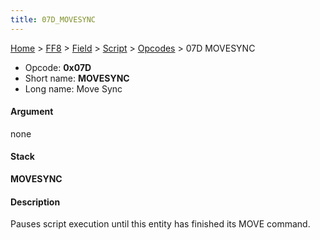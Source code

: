 ```yaml
---
title: 07D_MOVESYNC
---
```


[Home](../../../../Main_Page.md) > [FF8](../../../../FF8.md) > [Field](../../../Field.md) > [Script](../../Script.md) > [Opcodes](../Opcodes.md) > 07D MOVESYNC

-   Opcode: **0x07D**
-   Short name: **MOVESYNC**
-   Long name: Move Sync

#### Argument

none

#### Stack

  
**MOVESYNC**

#### Description

Pauses script execution until this entity has finished its MOVE command.
